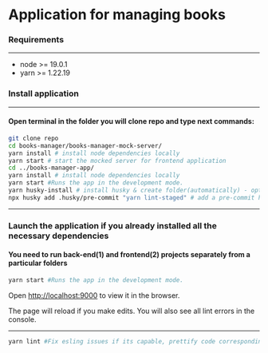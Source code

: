 # Application for managing books

### Requirements

---

- node >= 19.0.1
- yarn >= 1.22.19

### Install application

---

#### Open terminal in the folder you will clone repo and type next commands:

```bash
git clone repo
cd books-manager/books-manager-mock-server/
yarn install # install node dependencies locally
yarn start # start the mocked server for frontend application
cd ../books-manager-app/
yarn install # install node dependencies locally
yarn start #Runs the app in the development mode.
yarn husky-install # install husky & create folder(automatically) - optional
npx husky add .husky/pre-commit "yarn lint-staged" # add a pre-commit hook - optional
```

---

### Launch the application if you already installed all the necessary dependencies

#### You need to run back-end(1) and frontend(2) projects separately from a particular folders

```bash
yarn start #Runs the app in the development mode.
```

Open [http://localhost:9000](http://localhost:9000) to view it in the browser.

The page will reload if you make edits.
You will also see all lint errors in the console.

---

```bash
yarn lint #Fix esling issues if its capable, prettify code corresponding to .prettierrc.js
```
